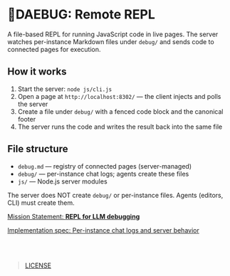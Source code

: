 # 👾DAEBUG: Remote REPL

A file-based REPL for running JavaScript code in live pages. The server watches per-instance Markdown files under `debug/` and sends code to connected pages for execution.

## How it works

1. Start the server: `node js/cli.js`
2. Open a page at `http://localhost:8302/` — the client injects and polls the server
3. Create a file under `debug/` with a fenced code block and the canonical footer
4. The server runs the code and writes the result back into the same file

## File structure

- `debug.md` — registry of connected pages (server-managed)
- `debug/` — per-instance chat logs; agents create these files
- `js/` — Node.js server modules

The server does NOT create `debug/` or per-instance files. Agents (editors, CLI) must create them.

[Mission Statement: **REPL for LLM debugging**](docs/0-mission.md)

[Implementation spec: Per-instance chat logs and server behavior](docs/1-jsrepl.md)

<br><br>

> [LICENSE](LICENSE)
